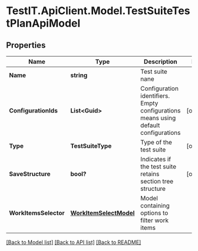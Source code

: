 # TestIT.ApiClient.Model.TestSuiteTestPlanApiModel

## Properties

Name | Type | Description | Notes
------------ | ------------- | ------------- | -------------
**Name** | **string** | Test suite nane | 
**ConfigurationIds** | **List&lt;Guid&gt;** | Configuration identifiers. Empty configurations means using default configurations | [optional] 
**Type** | **TestSuiteType** | Type of the test suite | [optional] 
**SaveStructure** | **bool?** | Indicates if the test suite retains section tree structure | [optional] 
**WorkItemsSelector** | [**WorkItemSelectModel**](WorkItemSelectModel.md) | Model containing options to filter work items | 

[[Back to Model list]](../README.md#documentation-for-models) [[Back to API list]](../README.md#documentation-for-api-endpoints) [[Back to README]](../README.md)

